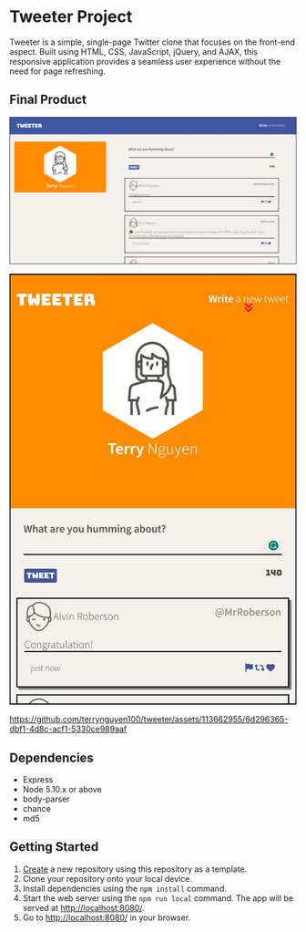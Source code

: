 # Tweeter Project

Tweeter is a simple, single-page Twitter clone that focuses on the front-end aspect. Built using HTML, CSS, JavaScript, jQuery, and AJAX, this responsive application provides a seamless user experience without the need for page refreshing.

## Final Product

!["Screenshot of desktop mode"](https://github.com/terrynguyen100/tweeter/blob/cdcca9e12449ecb962d2894fae0bc3987de32fde/docs/Screenshot%20of%20desktop%20mode.jpg)

![Screenshot of mobile mode](https://github.com/terrynguyen100/tweeter/blob/c57595328ed664ea9856b45420390e67b9131d6d/docs/Screenshot%20of%20mobile%20mode.jpg)

https://github.com/terrynguyen100/tweeter/assets/113662955/6d296365-dbf1-4d8c-acf1-5330ce989aaf

## Dependencies

- Express
- Node 5.10.x or above
- body-parser
- chance
- md5

## Getting Started

1. [Create](https://docs.github.com/en/repositories/creating-and-managing-repositories/creating-a-repository-from-a-template) a new repository using this repository as a template.
2. Clone your repository onto your local device.
3. Install dependencies using the `npm install` command.
3. Start the web server using the `npm run local` command. The app will be served at <http://localhost:8080/>.
4. Go to <http://localhost:8080/> in your browser.
